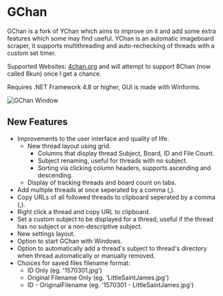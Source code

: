 # GChan
GChan is a fork of YChan which aims to improve on it and add some extra features which some may find useful. YChan is an automatic imageboard scraper, it supports multithreading and auto-rechecking of threads with a custom set timer.

Supported Websites: [4chan.org](http://4chan.org/) and will attempt to support 8Chan (now called 8kun) once I get a chance.

Requires .NET Framework 4.8 or higher, GUI is made with Winforms.

![GChan Window](http://puu.sh/ERKQ8.png)

## New Features
* Improvements to the user interface and quality of life.
    * New thread layout using grid.
        * Columns that display thread Subject, Board, ID and File Count.
        * Subject renaming, useful for threads with no subject.
        * Sorting via clicking column headers, supports ascending and descending.
    * Display of tracking threads and board count on tabs.
* Add multiple threads at once seperated by a comma (,).
* Copy URLs of all followed threads to clipboard seperated by a comma (,).
* Right click a thread and copy URL to clipboard.
* Set a custom subject to be displayed for a thread, useful if the thread has no subject or a non-descriptive subject.
* New settings layout.
* Option to start GChan with Windows.
* Option to automatically add a thread's subject to thread's directory when thread automatically or manually removed.
* Choices for saved files filename format:
  * ID Only (eg. '1570301.jpg')
  * Original Filename Only (eg. 'LittleSaintJames.jpg')
  * ID - OriginalFilename (eg. '1570301 - LittleSaintJames.jpg')